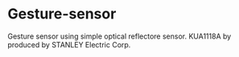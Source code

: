 # Gesture-sensor
Gesture sensor using simple optical reflectore sensor.
  KUA1118A by produced by STANLEY Electric Corp.
  
